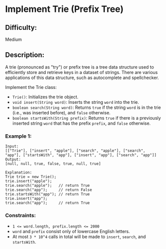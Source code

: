 # Implement Trie (Prefix Tree)

## Difficulty: 
Medium

## Description: 
A trie (pronounced as "try") or prefix tree is a tree data structure used to efficiently store and retrieve keys in a dataset of strings. There are various applications of this data structure, such as autocomplete and spellchecker.

Implement the Trie class:

- `Trie()`: Initializes the trie object.
- `void insert(String word)`: Inserts the string `word` into the trie.
- `boolean search(String word)`: Returns `true` if the string `word` is in the trie (i.e., was inserted before), and `false` otherwise.
- `boolean startsWith(String prefix)`: Returns `true` if there is a previously inserted string `word` that has the prefix `prefix`, and `false` otherwise.

### Example 1:

```plaintext
Input:
[["Trie"], ["insert", "apple"], ["search", "apple"], ["search", "app"], ["startsWith", "app"], ["insert", "app"], ["search", "app"]]
Output:
[null, null, true, false, true, null, true]

Explanation:
Trie trie = new Trie();
trie.insert("apple");
trie.search("apple");   // return True
trie.search("app");     // return False
trie.startsWith("app"); // return True
trie.insert("app");
trie.search("app");     // return True
```

### Constraints:

- `1 <= word.length, prefix.length <= 2000`
- `word` and `prefix` consist only of lowercase English letters.
- At most `3 * 10^4` calls in total will be made to `insert`, `search`, and `startsWith`.